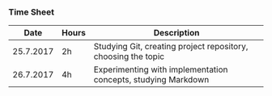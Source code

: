 ### Time Sheet
Date | Hours | Description
--------------- | ----- | ------
25.7.2017 | 2h | Studying Git, creating project repository, choosing the topic
26.7.2017 | 4h | Experimenting with implementation concepts, studying Markdown
